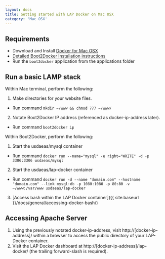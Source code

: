 ```yaml
---
layout: docs
title: Getting started with LAP Docker on Mac OSX
category: 'Mac OSX'
---
```



Requirements
----------
- Download and Install [Docker for Mac OSX](https://github.com/boot2docker/osx-installer/releases/latest)
 - [Detailed Boot2Docker Installation instructions](https://docs.docker.com/installation/mac/#install-boot2docker)
- Run the `boot2docker` application from the applications folder

Run a basic LAMP stack
----------

Within Mac terminal, perform the following:

1. Make directories for your website files.
 - Run command `mkdir ~/www && chmod 777 ~/www/`
2. Notate Boot2Docker IP address (referenced as docker-ip-address later).
 - Run command `boot2docker ip`

Within Boot2Docker, perform the following:

1. Start the usdaeas/mysql container
 - Run command `docker run --name="mysql" -e right="WRITE" -d -p 3306:3306 usdaeas/mysql`
2. Start the usdaeas/lap-docker container
 - Run command `docker run -d --name "domain.com" --hostname "domain.com" --link mysql:db -p 1080:1080 -p 80:80 -v ~/www:/var/www usdaeas/lap-docker`
3. [Access bash within the LAP Docker container]({{ site.baseurl }}/docs/general/accessing-docker-bash/)

Accessing Apache Server
-----------------------
1. Using the previously notated docker-ip-address, visit http://[docker-ip-address]/ within a browser to access the public directory of your LAP-Docker container.
3. Visit the LAP Docker dashboard at http://[docker-ip-address]/lap-docker/ (the trailing forward-slash is required).
